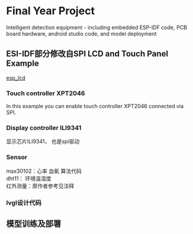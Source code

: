 # Final Year Project
 Intelligent detection equipment - including embedded ESP-IDF code, PCB board hardware, android studio code, and model deployment
## ESI-IDF部分修改自SPI LCD and Touch Panel Example
[esp_lcd](https://docs.espressif.com/projects/esp-idf/en/latest/esp32/api-reference/peripherals/lcd.html)
### Touch controller XPT2046
In this example you can enable touch controller XPT2046 connected via SPI. 
### Display controller ILI9341
显示芯片ILI9341， 也是spi驱动
### Sensor
max30102：心率 血氧 算法代码   
dht11： 环境温湿度   
红外测量：原作者参考见注释   
### lvgl设计代码

## 模型训练及部署
